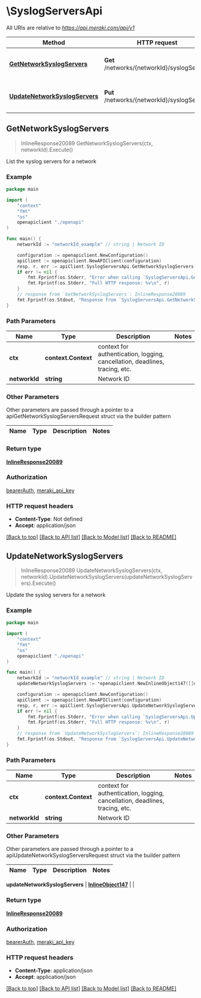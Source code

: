 # \SyslogServersApi

All URIs are relative to *https://api.meraki.com/api/v1*

Method | HTTP request | Description
------------- | ------------- | -------------
[**GetNetworkSyslogServers**](SyslogServersApi.md#GetNetworkSyslogServers) | **Get** /networks/{networkId}/syslogServers | List the syslog servers for a network
[**UpdateNetworkSyslogServers**](SyslogServersApi.md#UpdateNetworkSyslogServers) | **Put** /networks/{networkId}/syslogServers | Update the syslog servers for a network



## GetNetworkSyslogServers

> InlineResponse20089 GetNetworkSyslogServers(ctx, networkId).Execute()

List the syslog servers for a network



### Example

```go
package main

import (
    "context"
    "fmt"
    "os"
    openapiclient "./openapi"
)

func main() {
    networkId := "networkId_example" // string | Network ID

    configuration := openapiclient.NewConfiguration()
    apiClient := openapiclient.NewAPIClient(configuration)
    resp, r, err := apiClient.SyslogServersApi.GetNetworkSyslogServers(context.Background(), networkId).Execute()
    if err != nil {
        fmt.Fprintf(os.Stderr, "Error when calling `SyslogServersApi.GetNetworkSyslogServers``: %v\n", err)
        fmt.Fprintf(os.Stderr, "Full HTTP response: %v\n", r)
    }
    // response from `GetNetworkSyslogServers`: InlineResponse20089
    fmt.Fprintf(os.Stdout, "Response from `SyslogServersApi.GetNetworkSyslogServers`: %v\n", resp)
}
```

### Path Parameters


Name | Type | Description  | Notes
------------- | ------------- | ------------- | -------------
**ctx** | **context.Context** | context for authentication, logging, cancellation, deadlines, tracing, etc.
**networkId** | **string** | Network ID | 

### Other Parameters

Other parameters are passed through a pointer to a apiGetNetworkSyslogServersRequest struct via the builder pattern


Name | Type | Description  | Notes
------------- | ------------- | ------------- | -------------


### Return type

[**InlineResponse20089**](InlineResponse20089.md)

### Authorization

[bearerAuth](../README.md#bearerAuth), [meraki_api_key](../README.md#meraki_api_key)

### HTTP request headers

- **Content-Type**: Not defined
- **Accept**: application/json

[[Back to top]](#) [[Back to API list]](../README.md#documentation-for-api-endpoints)
[[Back to Model list]](../README.md#documentation-for-models)
[[Back to README]](../README.md)


## UpdateNetworkSyslogServers

> InlineResponse20089 UpdateNetworkSyslogServers(ctx, networkId).UpdateNetworkSyslogServers(updateNetworkSyslogServers).Execute()

Update the syslog servers for a network



### Example

```go
package main

import (
    "context"
    "fmt"
    "os"
    openapiclient "./openapi"
)

func main() {
    networkId := "networkId_example" // string | Network ID
    updateNetworkSyslogServers := *openapiclient.NewInlineObject147([]openapiclient.NetworksNetworkIdSyslogServersServers{*openapiclient.NewNetworksNetworkIdSyslogServersServers("Host_example", int32(123), []string{"Roles_example"})}) // InlineObject147 | 

    configuration := openapiclient.NewConfiguration()
    apiClient := openapiclient.NewAPIClient(configuration)
    resp, r, err := apiClient.SyslogServersApi.UpdateNetworkSyslogServers(context.Background(), networkId).UpdateNetworkSyslogServers(updateNetworkSyslogServers).Execute()
    if err != nil {
        fmt.Fprintf(os.Stderr, "Error when calling `SyslogServersApi.UpdateNetworkSyslogServers``: %v\n", err)
        fmt.Fprintf(os.Stderr, "Full HTTP response: %v\n", r)
    }
    // response from `UpdateNetworkSyslogServers`: InlineResponse20089
    fmt.Fprintf(os.Stdout, "Response from `SyslogServersApi.UpdateNetworkSyslogServers`: %v\n", resp)
}
```

### Path Parameters


Name | Type | Description  | Notes
------------- | ------------- | ------------- | -------------
**ctx** | **context.Context** | context for authentication, logging, cancellation, deadlines, tracing, etc.
**networkId** | **string** | Network ID | 

### Other Parameters

Other parameters are passed through a pointer to a apiUpdateNetworkSyslogServersRequest struct via the builder pattern


Name | Type | Description  | Notes
------------- | ------------- | ------------- | -------------

 **updateNetworkSyslogServers** | [**InlineObject147**](InlineObject147.md) |  | 

### Return type

[**InlineResponse20089**](InlineResponse20089.md)

### Authorization

[bearerAuth](../README.md#bearerAuth), [meraki_api_key](../README.md#meraki_api_key)

### HTTP request headers

- **Content-Type**: application/json
- **Accept**: application/json

[[Back to top]](#) [[Back to API list]](../README.md#documentation-for-api-endpoints)
[[Back to Model list]](../README.md#documentation-for-models)
[[Back to README]](../README.md)

